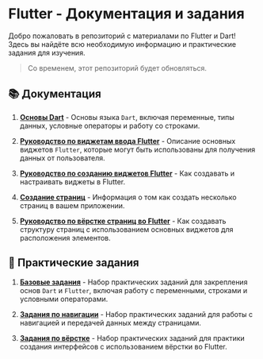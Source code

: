 # Flutter - Документация и задания

Добро пожаловать в репозиторий с материалами по Flutter и Dart! Здесь вы найдёте всю необходимую информацию и практические задания для изучения.

> Со временем, этот репозиторий будет обновляться.

## 📚 Документация

1. **[Основы Dart](dart_basic.md)** - Основы языка `Dart`, включая переменные, типы данных, условные операторы и работу со строками.

2. **[Руководство по виджетам ввода Flutter](flutter_widgets_guide.md)** - Описание основных виджетов `Flutter`, которые могут быть использованы для получения данных от пользователя.

3. **[Руководство по созданию виджетов Flutter](flutter_widgets_guide_create.md)** - Как создавать и настраивать виджеты в Flutter.

4. **[Создание страниц](routing_views.md)** - Информация о том как создать несколько страниц в вашем приложении.

5. **[Руководство по вёрстке страниц во Flutter](layout_guide.md)** - Как создавать структуру страниц с использованием основных виджетов для расположения элементов.

## 📝 Практические задания

1. **[Базовые задания](task_1.md)** - Набор практических заданий для закрепления основ `Dart` и `Flutter`, включая работу с переменными, строками и условными операторами.

2. **[Задания по навигации](task_2.md)** - Набор практических заданий для работы с навигацией и передачей данных между страницами.

3. **[Задания по вёрстке](task_3.md)** - Набор практических заданий для практики создания интерфейсов с использованием вёрстки во Flutter.
